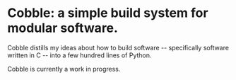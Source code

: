 Cobble: a simple build system for modular software.
===================================================

Cobble distills my ideas about how to build software -- specifically software
written in C -- into a few hundred lines of Python.

Cobble is currently a work in progress.
